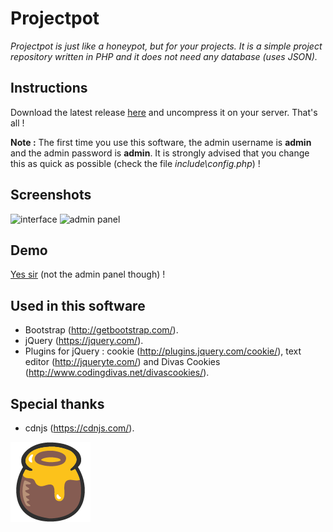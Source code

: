 # Projectpot
*Projectpot is just like a honeypot, but for your projects.
It is a simple project repository written in PHP and it does not need any database (uses JSON).*

## Instructions
Download the latest release [here](https://github.com/Skyost/Projectpot/releases) and uncompress it on your server. That's all !

**Note :** The first time you use this software, the admin username is **admin** and the admin password is **admin**.
It is strongly advised that you change this as quick as possible (check the file *include\config.php*) !

## Screenshots
![interface](http://i.imgur.com/gScA3Ff.png)
![admin panel](http://i.imgur.com/xZYgO10.png)

## Demo
[Yes sir](http://paste.skyost.eu) (not the admin panel though) !

## Used in this software
- Bootstrap (http://getbootstrap.com/).
- jQuery (https://jquery.com/).
- Plugins for jQuery : cookie (http://plugins.jquery.com/cookie/), text editor (http://jqueryte.com/) and Divas Cookies (http://www.codingdivas.net/divascookies/).

## Special thanks
- cdnjs (https://cdnjs.com/).

![logo](https://raw.githubusercontent.com/Skyost/Projectpot/master/assets/img/HoneyPot.png)